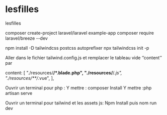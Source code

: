 # lesfilles
lesfilles


composer create-project laravel/laravel example-app
composer require laravel/breeze --dev

npm install -D tailwindcss postcss autoprefixer
npx tailwindcss init -p

Aller dans le fichier tailwind.config.js et remplacer le tableau vide ‘’content’’ par 

content: [
    "./resources/**/*.blade.php",
    "./resources/**/*.js",
    "./resources/**/*.vue",
  ],

Ouvrir un terminal pour php :
Y mettre : composer Install
Y mettre :php artisan serve

Ouvrir	 un terminal pour tailwind et les assets js:
Npm Install puis nom run dev
